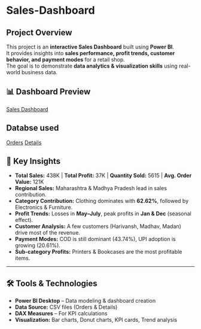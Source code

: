 # Sales-Dashboard

## Project Overview
This project is an **interactive Sales Dashboard** built using **Power BI**.  
It provides insights into **sales performance, profit trends, customer behavior, and payment modes** for a retail shop.  
The goal is to demonstrate **data analytics & visualization skills** using real-world business data.

## 📊 Dashboard Preview
<a href="https://github.com/Saurabh-8816/Sales-Dashboard/blob/main/Sales_Dashboard.png">Sales Dashboard</a>

## Databse used
<a href="https://github.com/Saurabh-8816/Sales-Dashboard/blob/main/Orders.csv">Orders</a>
<a href="https://github.com/Saurabh-8816/Sales-Dashboard/blob/main/Details.csv">Details</a>

## 🔑 Key Insights
- **Total Sales:** 438K | **Total Profit:** 37K | **Quantity Sold:** 5615 | **Avg. Order Value:** 121K  
- **Regional Sales:** Maharashtra & Madhya Pradesh lead in sales contribution.  
- **Category Contribution:** Clothing dominates with **62.62%**, followed by Electronics & Furniture.  
- **Profit Trends:** Losses in **May–July**, peak profits in **Jan & Dec** (seasonal effect).  
- **Customer Analysis:** A few customers (Harivansh, Madhav, Madan) drive most of the revenue.  
- **Payment Modes:** COD is still dominant (43.74%), UPI adoption is growing (20.61%).  
- **Sub-category Profits:** Printers & Bookcases are the most profitable items.

---

## 🛠 Tools & Technologies
- **Power BI Desktop** – Data modeling & dashboard creation  
- **Data Source:** CSV files (Orders & Details)  
- **DAX Measures** – For KPI calculations  
- **Visualization:** Bar charts, Donut charts, KPI cards, Trend analysis 



